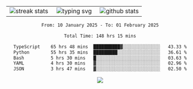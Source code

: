 <div align="center">
  <table style="border: none;" border="0" cellspacing="0" cellpadding="0">
    <tr>
      <td align="center" width="33%">
        <img src="https://github-readme-streak-stats.herokuapp.com/?user=kurtismassey&theme=tokyonight&hide_border=true" alt="streak stats" />
      </td>
      <td align="center" width="33%">
        <img src="https://readme-typing-svg.herokuapp.com/?font=Fira+Code&weight=600&size=15&duration=4000&pause=1000&color=00FF00&center=true&vCenter=true&random=false&width=150&lines=Hey%2C+I%27m+Kurtis!" alt="typing svg" />
      </td>
      <td align="center" width="33%">
        <img src="https://github-readme-stats.vercel.app/api?username=kurtismassey&show_icons=true&theme=tokyonight&hide_title=true" alt="github stats" />
      </td>
    </tr>
  </table>
</div>
<div align="center">

<!--START_SECTION:waka-->

```txt
From: 10 January 2025 - To: 01 February 2025

Total Time: 148 hrs 15 mins

TypeScript    65 hrs 48 mins  ██████████▓░░░░░░░░░░░░░░   43.33 %
Python        55 hrs 35 mins  █████████░░░░░░░░░░░░░░░░   36.61 %
Bash          5 hrs 30 mins   █░░░░░░░░░░░░░░░░░░░░░░░░   03.63 %
YAML          4 hrs 30 mins   ▓░░░░░░░░░░░░░░░░░░░░░░░░   02.96 %
JSON          3 hrs 47 mins   ▓░░░░░░░░░░░░░░░░░░░░░░░░   02.50 %
```

<!--END_SECTION:waka-->

  <img src="https://github-readme-activity-graph.vercel.app/graph?username=kurtismassey&theme=tokyo-night&hide_border=true&custom_title=Contribution%20Graph" />

</div>